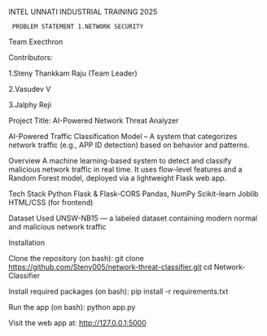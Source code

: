 INTEL UNNATI INDUSTRIAL TRAINING 2025

     PROBLEM STATEMENT 1.NETWORK SECURITY
      
Team Execthron

Contributors:

  1.Steny Thankkam Raju (Team Leader)
  
  2.Vasudev V
  
  3.Jalphy Reji

Project Title:  AI-Powered Network Threat Analyzer 

AI-Powered Traffic Classification Model – A system that categorizes network traffic (e.g., APP ID detection) based on behavior and patterns.
 
Overview
A machine learning-based system to detect and classify malicious network traffic in real time. It uses flow-level features and a Random Forest model, deployed via a lightweight Flask web app.

Tech Stack
Python
Flask & Flask-CORS
Pandas, NumPy
Scikit-learn
Joblib
HTML/CSS (for frontend)

Dataset Used
UNSW-NB15 — a labeled dataset containing modern normal and malicious network traffic

Installation

Clone the repository (on bash):
  git clone  https://github.com/Steny005/network-threat-classifier.git
  cd Network-Classifier

Install required packages (on bash):
  pip install -r requirements.txt

Run the app (on bash):
  python app.py

Visit the web app at:
  http://127.0.0.1:5000
